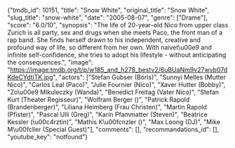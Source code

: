 {"tmdb_id": 10151, "title": "Snow White", "original_title": "Snow White", "slug_title": "snow-white", "date": "2005-08-07", "genre": ["Drame"], "score": "6.0/10", "synopsis": "The life of 20-year-old Nico from upper class Zurich is all party, sex and drugs when she meets Paco, the front man of a rap band. She finds herself drawn to his independent, creative and profound way of life, so different from her own. With naivet\u00e9 and infinite self-confidence, she tries to adopt his lifestyle - without anticipating the consequences.", "image": "https://image.tmdb.org/t/p/w185_and_h278_bestv2/6uBUaNm9v27wvb07dKdeCYdtiTK.jpg", "actors": ["Stefan Gubser (Boris)", "Sunnyi Melles (Mutter Nico)", "Carlos Leal (Paco)", "Julie Fournier (Nico)", "Xaver Hutter (Bobby)", "Zo\u00e9 Mikuleczky (Wanda)", "Benedict Freitag (Vater Nico)", "Stefan Kurt (Theater Regisseur)", "Wolfram Berger ()", "Patrick Rapold (Brandenberger)", "Liliana Heimberg (Frau Christen)", "Martin Rapold (Pfister)", "Pascal Ulli (Greg)", "Karin Pfammatter (Steven)", "Beatrice Kessler (\u00c4rztin)", "Mathis K\u00fcnzler ()", "Max Loong (DJ)", "Mike M\u00fcller (Special Guest)"], "comments": [], "recommandations_id": [], "youtube_key": "notfound"}